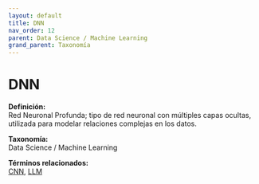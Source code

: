 ```yaml
---
layout: default
title: DNN
nav_order: 12
parent: Data Science / Machine Learning
grand_parent: Taxonomía
---
```


# DNN

**Definición:**  
Red Neuronal Profunda; tipo de red neuronal con múltiples capas ocultas, utilizada para modelar relaciones complejas en los datos.

**Taxonomía:**  
Data Science / Machine Learning

**Términos relacionados:**  
[CNN](https://maleniski.github.io/diccionario-angl-tec-mx/docs/taxonomia/data-science-/-machine-learning/cnn.html), [LLM](https://maleniski.github.io/diccionario-angl-tec-mx/docs/taxonomia/data-science-/-machine-learning/llm.html)
